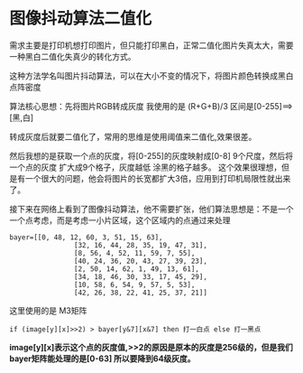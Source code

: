 # 图像抖动算法二值化
需求主要是打印机想打印图片，但只能打印黑白，正常二值化图片失真太大，需要一种黑白二值化失真少的转化方式。

这种方法学名叫图片抖动算法，可以在大小不变的情况下，将图片颜色转换成黑白点阵密度


算法核心思想：先将图片RGB转成灰度  我使用的是 (R+G+B)/3   区间是[0-255]==>[黑,白]

转成灰度后就要二值化了，常用的思维是使用阈值来二值化,效果很差。

然后我想的是获取一个点的灰度，将[0-255]的灰度映射成[0-8] 9个尺度，然后将一个点的灰度 扩大成9个格子，灰度越低 涂黑的格子越多。
这个效果很理想，但是有一个很大的问题，他会将图片的长宽都扩大3倍，应用到打印机局限性就出来了。

接下来在网络上看到了图像抖动算法，他不需要扩张，他们算法思想是：不是一个一个点考虑，而是考虑一小片区域，这个区域内的点通过来处理

```
bayer=[[0, 48, 12, 60, 3, 51, 15, 63], 
                [32, 16, 44, 28, 35, 19, 47, 31],
                [8, 56, 4, 52, 11, 59, 7, 55],
                [40, 24, 36, 20, 43, 27, 39, 23],
                [2, 50, 14, 62, 1, 49, 13, 61],
                [34, 18, 46, 30, 33, 17, 45, 29],
                [10, 58, 6, 54, 9, 57, 5, 53],
                [42, 26, 38, 22, 41, 25, 37, 21]]
```
这里使用的是 M3矩阵

```
if (image[y][x]>>2) > bayer[y&7][x&7] then 打一白点 else 打一黑点
```
     
 
 
**image[y][x]表示这个点的灰度值,>>2的原因是原本的灰度是256级的，但是我们bayer矩阵能处理的是[0-63] 所以要降到64级灰度。**         
                
